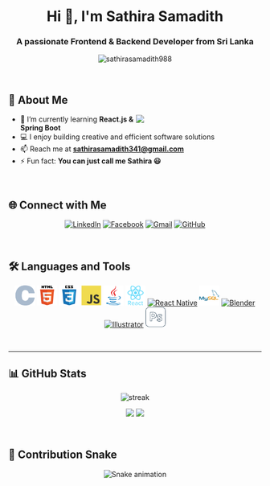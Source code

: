 <h1 align="center">Hi 👋, I'm Sathira Samadith</h1>
<h3 align="center">A passionate Frontend & Backend Developer from Sri Lanka</h3>

<p align="center">
  <img src="https://komarev.com/ghpvc/?username=sathirasamadith988&label=Profile%20views&color=0047AB&style=plastic" alt="sathirasamadith988" height=25px />
</p>

<br>

## 🚀 About Me
<picture> 
  <img align="right" src="https://github.com/7oSkaaa/7oSkaaa/blob/main/Images/Right_Side.gif?raw=true" width=250px>
</picture>

- 🌱 I’m currently learning **React.js & Spring Boot**  
- 💻 I enjoy building creative and efficient software solutions  
- 📫 Reach me at **sathirasamadith341@gmail.com**  
- ⚡ Fun fact: **You can just call me Sathira 😃**  

<br>

## 🌐 Connect with Me  
<p align="center">
  <a href="https://linkedin.com/in/sathira samadith" target="_blank"><img src="https://img.shields.io/badge/linkedin-%230A66C2.svg?style=plastic&logo=linkedin&logoColor=white" alt="LinkedIn"/></a>
  <a href="https://fb.com/sathira samadith" target="_blank"><img src="https://img.shields.io/badge/facebook-%231877F2.svg?style=plastic&logo=facebook&logoColor=white" alt="Facebook"/></a>
  <a href="mailto:sathirasamadith341@gmail.com"><img src="https://img.shields.io/badge/gmail-%23EA4335.svg?style=plastic&logo=gmail&logoColor=white" alt="Gmail"/></a>
  <a href="https://github.com/sathirasamadith988"><img src="https://img.shields.io/badge/github-%23181717.svg?style=plastic&logo=github&logoColor=white" alt="GitHub"/></a>
</p>

<br>

## 🛠️ Languages and Tools  
<p align="center">
  <a href="https://www.cprogramming.com/" target="_blank"><img src="https://raw.githubusercontent.com/devicons/devicon/master/icons/c/c-original.svg" alt="C" width="40" height="40"/></a>
  <a href="https://www.w3.org/html/" target="_blank"><img src="https://raw.githubusercontent.com/devicons/devicon/master/icons/html5/html5-original-wordmark.svg" alt="HTML5" width="40" height="40"/></a>
  <a href="https://www.w3schools.com/css/" target="_blank"><img src="https://raw.githubusercontent.com/devicons/devicon/master/icons/css3/css3-original-wordmark.svg" alt="CSS3" width="40" height="40"/></a>
  <a href="https://developer.mozilla.org/en-US/docs/Web/JavaScript" target="_blank"><img src="https://raw.githubusercontent.com/devicons/devicon/master/icons/javascript/javascript-original.svg" alt="JavaScript" width="40" height="40"/></a>
  <a href="https://www.java.com" target="_blank"><img src="https://raw.githubusercontent.com/devicons/devicon/master/icons/java/java-original.svg" alt="Java" width="40" height="40"/></a>
  <a href="https://reactjs.org/" target="_blank"><img src="https://raw.githubusercontent.com/devicons/devicon/master/icons/react/react-original-wordmark.svg" alt="React" width="40" height="40"/></a>
  <a href="https://reactnative.dev/" target="_blank"><img src="https://reactnative.dev/img/header_logo.svg" alt="React Native" width="40" height="40"/></a>
  <a href="https://www.mysql.com/" target="_blank"><img src="https://raw.githubusercontent.com/devicons/devicon/master/icons/mysql/mysql-original-wordmark.svg" alt="MySQL" width="40" height="40"/></a>
  <a href="https://www.blender.org/" target="_blank"><img src="https://download.blender.org/branding/community/blender_community_badge_white.svg" alt="Blender" width="40" height="40"/></a>
  <a href="https://www.adobe.com/in/products/illustrator.html" target="_blank"><img src="https://www.vectorlogo.zone/logos/adobe_illustrator/adobe_illustrator-icon.svg" alt="Illustrator" width="40" height="40"/></a>
  <a href="https://www.photoshop.com/en" target="_blank"><img src="https://raw.githubusercontent.com/devicons/devicon/master/icons/photoshop/photoshop-line.svg" alt="Photoshop" width="40" height="40"/></a>
</p>

<br>

---

## 📊 GitHub Stats  
<p align="center">
  <img src="https://github-readme-streak-stats.herokuapp.com/?user=sathirasamadith988&theme=tokyonight_duo" alt="streak"/>
</p>

<p align="center">
  <img src="https://github-readme-stats.vercel.app/api?username=sathirasamadith988&show_icons=true&theme=tokyonight&count_private=true" height="200"/>
  <img src="https://github-readme-stats.vercel.app/api/top-langs?username=sathirasamadith988&show_icons=true&locale=en&layout=compact&theme=tokyonight" height="200"/>
</p>

<br>

## 🐍 Contribution Snake  
<p align="center">
  <img src="https://github.com/sathirasamadith988/sathirasamadith988/blob/output/github-contribution-grid-snake.svg" alt="Snake animation" />
</p>
